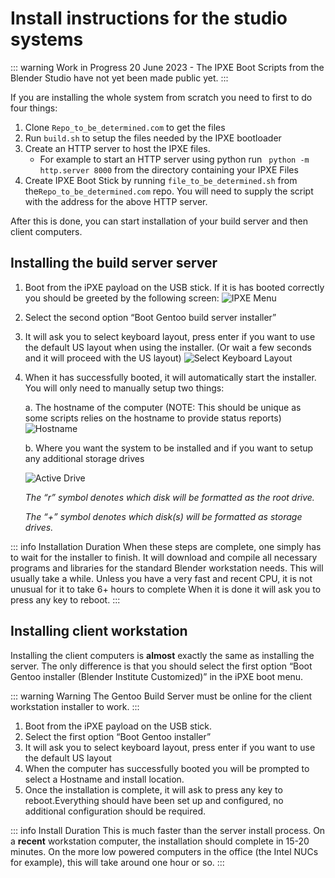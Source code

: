 # Install instructions for the studio systems



::: warning Work in Progress
20 June 2023 - The IPXE Boot Scripts from the Blender Studio have not yet been made public yet.
:::


If you are installing the whole system from scratch you need to first to do four things:
1. Clone `Repo_to_be_determined.com` to get the files
2. Run `build.sh` to setup the files needed by the IPXE bootloader
3. Create an HTTP server to host the IPXE files. 
    - For example to start an HTTP server using python run ` python -m http.server 8000` from the directory containing your IPXE Files
4. Create IPXE Boot Stick by running `file_to_be_determined.sh` from the`Repo_to_be_determined.com` repo. You will need to supply the script with the address for the above HTTP server.

After this is done, you can start installation of your build server and then client computers.

## Installing the build server server

1. Boot from the iPXE payload on the USB stick. If it is has booted correctly you should be greeted by the following screen:
![IPXE Menu](/media/td-guide/server/gentoo_server_ipxe.png)    
    
2. Select the second option “Boot Gentoo build server installer”
3. It will ask you to select keyboard layout, press enter if you want to use the default US layout when using the installer. (Or wait a few seconds and it will proceed with the US layout) ![Select Keyboard Layout](/media/td-guide/server/gentoo_server_keyboard.png)
    
4. When it has successfully booted, it will automatically start the installer. You will only need to manually setup two things:

    a. The hostname of the computer (NOTE: This should be unique as some scripts relies on the hostname to provide status reports)![Hostname](/media/td-guide/server/gentoo_server_set_hostname.png)
    
    
    b. Where you want the system to be installed and if you want to setup any additional storage drives 

    ![Active Drive](/media/td-guide/server/gentoo_server_active_drive.png)
        
    _The “r” symbol denotes which disk will be formatted as the root drive._

    _The “+” symbol denotes which disk(s) will be formatted as storage drives._
        

::: info  Installation Duration
When these steps are complete, one simply has to wait for the installer to finish. It will download and compile all necessary programs and libraries for the standard Blender workstation needs. This will usually take a while. Unless you have a very fast and recent CPU, it is not unusual for it to take 6+ hours to complete When it is done it will ask you to press any key to reboot.
:::



## Installing client workstation 
Installing the client computers is **almost** exactly the same as installing the server. The only difference is that you should select the first option “Boot Gentoo installer (Blender Institute Customized)” in the iPXE boot menu. 

::: warning Warning
The Gentoo Build Server must be online for the client workstation installer to work.
:::

1. Boot from the iPXE payload on the USB stick.
2. Select the first option “Boot Gentoo installer”
3. It will ask you to select keyboard layout, press enter if you want to use the default US layout
4. When the computer has successfully booted you will be prompted to select a Hostname and install location.
5. Once the installation is complete, it will ask to press any key to reboot.Everything should have been set up and configured, no additional configuration should be required.


::: info Install Duration
This is much faster than the server install process. On a **recent** workstation computer, the installation should complete in 15-20 minutes. On the more low powered computers in the office (the Intel NUCs for example), this will take around one hour or so.
::: 

